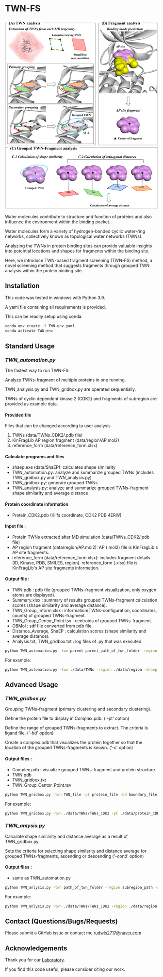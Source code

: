 # TWN-FS

![img.png](img.png)

Water molecules contribute to structure and function of proteins and also influence the environment within the binding pocket. 

Water molecules form a variety of hydrogen-bonded cyclic water-ring networks, collectively known as topological water networks (TWNs). 

Analyzing the TWNs in protein binding sites can provide valuable insights into potential locations and shapes for fragments within the binding site. 

Here, we introduce TWN-based fragment screening (TWN-FS) method, a novel screening method that suggests fragments through grouped TWN analysis within the protein binding site. 

## Installation
This code was tested in windows with Python 3.9.

A yaml file containing all requirements is provided.

This can be readily setup using conda.

```sh
conda env create -f TWN-env.yaml
conda activate TWN-env
```

## Standard Usage

### _TWN_automation.py_

The fastest way to run TWN-FS.

Analyze TWNs-fragment of multiple proteins in one running.

TWN_analysis.py and TWN_gridbox.py are operated sequentially.

TWNs of cyclin dependent kinase 2 (CDK2) and fragments of subregion are provided as example data.

#### Provided file

Files that can be changed according to user analysis
1. TWNs (data/TWNs_CDK2/.pdb file)
2. KinFragLib AP region fragment (data/region/AP.mol2)
3. reference_form (data/reference_form.xlsx)

#### Calculate programs and files
* shaep.exe (data/ShaEP): calculates shape similarity 
* TWN_automation.py: analyze and summarize grouped TWNs (includes TWN_gridbox.py and TWN_analysis.py)
* TWN_gridbox.py: generate grouped TWNs
* TWN_analysis.py: analyze and summarize grouped TWNs–fragment shape similarity and average distance

#### Protein coordinate information 
* Protein_CDK2.pdb (Klifs coordinate, CDK2 PDB 4ERW)

#### Input file :
* Protein TWNs extracted after MD simulation (data/TWNs_CDK2/.pdb file)
* AP region fragment (data/region/AP.mol2): AP (.mol2) file is KinFragLib's AP site fragments.
* reference_form (data/reference_form.xlsx): includes fragment details (ID, Kinase, PDB, SMILES, region). reference_form (.xlsx) file is KinFragLib's AP site fragments information.

#### Output file :
* TWN.pdb : pdb file (grouped TWNs-fragment visualization, only oxygen atoms are displayed).
* Summary.xlsx : summary of results grouped TWNs-fragment calculation scores (shape similarity and average distance).
* TWN_Group_inform.xlsx : information(TWNs-configuration, coordinates, counts) of grouped TWNs-fragment.
* TWN_Group_Centor_Point.tsv : centroids of grouped TWNs-fragment.
* OBMol : sdf file converted from pdb file.
* Distance_Average, ShaEP : calculation scores (shape similarity and average distance).
* Analysis.txt, TWN_gridbox.txt : log files of .py that was executed.

```sh
python TWN_automation.py -twn parent parent_path_of_twn_folder -region subregion_path -shaep shaep_path -ref reference_file -out output_path 
```

For example:

```sh
python TWN_automation.py -twn ./data/TWNs -region ./data/region -shaep ./data/ShaEP/shaep.exe -ref ./data/reference_form.xlsx -out ./data/output
```

## Advanced Usage

### _TWN_gridbox.py_

Grouping TWNs-fragment (primary clustering and secondary clustering).

Define the protein file to display in Complex.pdb. ('-pt' option)

Define the range of grouped TWNs-fragments to extract. The criteria is ligand file. ('-bd' option)

Create a complex.pdb that visualizes the protein together so that the location of the grouped TWNs-fragments is known. ('-c' option)

#### Output files :
* Complex.pdb : visualize grouped TWNs-fragment and protein structure.
* TWN.pdb
* TWN_gridbox.txt
* TWN_Group_Centor_Point.tsv


```sh
python TWN_gridbox.py -twn TWN_file -pt protein_file -bd boundary_file -o output_path -c complex 
```

For example:


```sh
python TWN_gridbox.py -twn ./data/TWNs/TWNs_CDK2 -pt ./data/protein_CDK2.pdb -bd ./data/boundary_STU.pdb -o ./data/output -c 
```

### _TWN_anlysis.py_

Calculate shape similarity and distance average as a result of TWN_gridbox.py.

Sets the criteria for selecting shape similarity and distance average for grouped TWNs-fragments, ascending or descending ('-cond' option)

#### Output files :
* same as TWN_automation.py

```sh
python TWN_anlysis.py -twn path_of_twn_folder -region subregion_path -shaep shaep_path -ref reference_file -out output_path -cond set_condition_of_extract_values
```

For example:

```sh
python TWN_anlysis.py -twn ./data/TWNs/TWNs_CDK2 -region ./data/region -shaep ./data/ShaEP/shaep.exe -ref ./data/reference_form.xlsx -out ./data/output -cond True
```


## Contact (Questions/Bugs/Requests)
Please submit a GitHub issue or contact me [rudwls2717@naver.com](rudwls2717@naver.com)

## Acknowledgements
Thank you for our [Laboratory](https://homepage.cnu.ac.kr/cim/index.do).

If you find this code useful, please consider citing our work.
